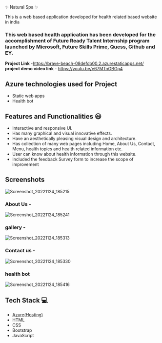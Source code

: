 ✨ Natural Spa  ✨

This is a web based application developed for health related based website in india

### This web based health application has been developed for the accomplishment of Future Ready Talent Internship program launched by Microsoft, Future Skills Prime, Quess, Github and EY.


**Project Link** -https://brave-beach-08defcb00.2.azurestaticapps.net/
**project demo video link** - https://youtu.be/e67MTnGBGp4

## Azure technologies used for Project

- Static web apps
- Health bot

## Features and Functionalities 😃

- Interactive and responsive UI.
- Has many graphical and visual innovative effects.
- Have an aesthetically pleasing visual design and architecture.
- Has collection of many web pages including Home, About Us, Contact, Menu, health topics and health related information etc.
- User can know about health information through this website.
- Included the feedback Survey form to increase the scope of improvement 

## Screenshots



![Screenshot_20221124_185215](https://user-images.githubusercontent.com/111002996/203801298-6a697eb7-a717-4801-82f6-3e1a9f0bf296.png)

   

### About Us -

![Screenshot_20221124_185241](https://user-images.githubusercontent.com/111002996/203801389-9b2ceafd-d6f6-40ca-9593-341784397e37.png)


### gallery -
![Screenshot_20221124_185313](https://user-images.githubusercontent.com/111002996/203801535-fdd125e5-e902-4219-b544-cc267fa2b5e0.png)



### Contact us -

![Screenshot_20221124_185330](https://user-images.githubusercontent.com/111002996/203801559-c7faccd3-36d9-4220-a42d-8c54f34603c9.png)


### health bot

![Screenshot_20221124_185416](https://user-images.githubusercontent.com/111002996/203801596-1cba8bc8-86ae-4351-aab5-92390d1ebe73.png)



## Tech Stack 💻

- [Azure(Hosting)](https://azure.microsoft.com/en-in/features/azure-portal/)
- HTML
- CSS
- Bootstrap
- JavaScript
